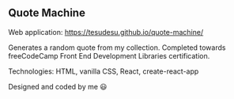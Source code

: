 ## Quote Machine

Web application: https://tesudesu.github.io/quote-machine/

Generates a random quote from my collection. 
Completed towards freeCodeCamp Front End Development Libraries certification.

Technologies: HTML, vanilla CSS, React, create-react-app

Designed and coded by me :smiley:
